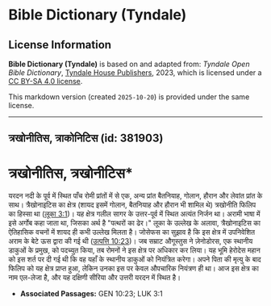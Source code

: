 # Bible Dictionary (Tyndale)

## License Information

**Bible Dictionary (Tyndale)** is based on and adapted from: _Tyndale Open Bible Dictionary_, [Tyndale House Publishers](https://tyndaleopenresources.com/), 2023, which is licensed under a [CC BY-SA 4.0 license](https://creativecommons.org/licenses/by-sa/4.0/legalcode.en).

This markdown version (created `2025-10-20`) is provided under the same license.



--------------------------------

## त्रखोनीतिस, त्राकोनिटिस (id: 381903)

त्रखोनीतिस, त्रखोनीटिस\*
========================

यरदन नदी के पूर्व में स्थित पाँच रोमी प्रांतों में से एक, अन्य प्रांत बैतनियाह, गोलान, हौरान और लेवांत प्रांत के साथ। त्रैखोनाइटिस का क्षेत्र (शायद इसमें गोलान, बैतनियाह और हौरान भी शामिल थे) त्रखोनीति फिलिप का हिस्सा था ([लूका 3:1](https://ref.ly/Luke3:1))। यह क्षेत्र गलील सागर के उत्तर\-पूर्व में स्थित अत्यंत निर्जन था। अरामी भाषा में इसे अर्गोब कहा जाता था, जिसका अर्थ है "पत्थरों का ढेर।" लूका के उल्लेख के अलावा, त्रैखोनाइटिस का ऐतिहासिक वचनों में शायद ही कभी उल्लेख मिलता है। जोसेफस का सुझाव है कि इस क्षेत्र में उपनिवेशित अराम के बेटे ऊस द्वारा की गई थी ([उत्पत्ति 10:23](https://ref.ly/Gen10:23))। जब सम्राट औगूस्तुस ने ज़ेनोडोरस, एक स्थानीय डाकुओं के प्रमुख, को पदच्युत किया, तब रोमनों ने इस क्षेत्र पर अधिकार कर लिया। यह भूमि हेरोदेस महान को इस शर्त पर दी गई थी कि वह यहाँ के स्थानीय डाकुओं को नियंत्रित करेगा। अपने पिता की मृत्यु के बाद फिलिप को यह क्षेत्र प्राप्त हुआ, लेकिन उनका इस पर केवल औपचारिक नियंत्रण ही था। आज इस क्षेत्र का नाम एल\-लेजा है, और यह दक्षिणी सीरिया और उत्तरी यरदन में स्थित है।

* **Associated Passages:** GEN 10:23; LUK 3:1

